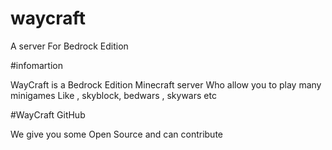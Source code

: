 # waycraft
A server For Bedrock Edition 

#infomartion

WayCraft is a Bedrock Edition Minecraft server
Who allow you to play many minigames
Like , skyblock, bedwars , skywars etc 

#WayCraft GitHub

We give you some Open Source and can contribute 
